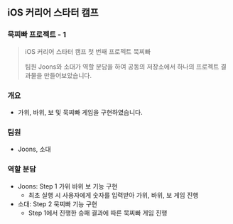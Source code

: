 ## iOS 커리어 스타터 캠프

### 묵찌빠 프로젝트 - 1

> iOS 커리어 스타터 캠프 첫 번째 프로젝트 묵찌빠
>
> 팀원 Joons와 소대가 역할 분담을 하여 공동의 저장소에서 하나의 프로젝트 결과물을 만들어보았습니다.

### 개요

- 가위, 바위, 보 및 묵찌빠 게임을 구현하였습니다.

### 팀원

- Joons, 소대

### 역할 분담

- Joons: Step 1 가위 바위 보 기능 구현
  - 최초 실행 시 사용자에게 숫자를 입력받아 가위, 바위, 보 게임 진행
- 소대: Step 2 묵찌빠 기능 구현
  - Step 1에서 진행한 승패 결과에 따른 묵찌빠 게임 진행

